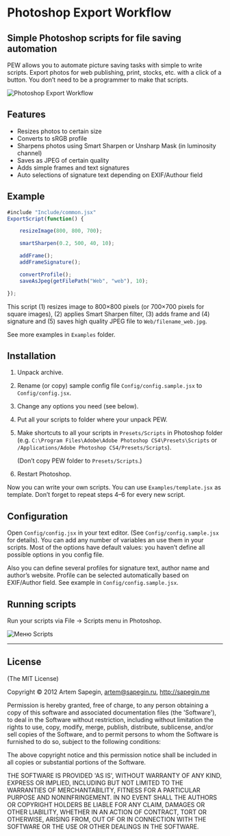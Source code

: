 # Photoshop Export Workflow
## Simple Photoshop scripts for file saving automation

PEW allows you to automate picture saving tasks with simple to write scripts. Export photos for web publishing, print, stocks, etc. with a click of a button. You don’t need to be a programmer to make that scripts.

![Photoshop Export Workflow](http://sapegin.me/images/projects/pew/pew.jpg)


## Features

- Resizes photos to certain size
- Converts to sRGB profile
- Sharpens photos using Smart Sharpen or Unsharp Mask (in luminosity channel)
- Saves as JPEG of certain quality
- Adds simple frames and text signatures
- Auto selections of signature text depending on EXIF/Authour field


## Example

```javascript
#include "Include/common.jsx"
ExportScript(function() {

	resizeImage(800, 800, 700);

	smartSharpen(0.2, 500, 40, 10);

	addFrame();
	addFrameSignature();

	convertProfile();
	saveAsJpeg(getFilePath("Web", "web"), 10);

});
```

This script (1) resizes image to 800×800 pixels (or 700×700 pixels for square images), (2) applies Smart Sharpen filter, (3) adds frame and (4) signature and (5) saves high quality JPEG file to `Web/filename_web.jpg`.

See more examples in `Examples` folder.


## Installation

1. Unpack archive.

2. Rename (or copy) sample config file `Config/config.sample.jsx` to `Config/config.jsx`.

3. Change any options you need (see below).

4. Put all your scripts to folder where your unpack PEW.

5. Make shortcuts to all your scripts in `Presets/Scripts` in Photoshop folder (e.g. `C:\Program Files\Adobe\Adobe Photoshop CS4\Presets\Scripts` or `/Applications/Adobe Photoshop CS4/Presets/Scripts`).

   (Don’t copy PEW folder to `Presets/Scripts`.)

6. Restart Photoshop.

Now you can write your own scripts. You can use `Examples/template.jsx` as template. Don’t forget to repeat steps 4–6 for every new script.


## Configuration

Open `Config/config.jsx` in your text editor. (See `Config/config.sample.jsx` for details). You can add any number of variables an use them in your scripts. Most of the options have default values: you haven’t define all possible options in you config file.

Also you can define several profiles for signature text, author name and author’s website. Profile can be selected automatically based on EXIF/Author field. See example in `Config/config.sample.jsx`.


## Running scripts

Run your scripts via File -> Scripts menu in Photoshop.

![Меню Scripts](http://sapegin.me/images/projects/pew/pew_menu.jpg)


---

## License 

(The MIT License)

Copyright © 2012 Artem Sapegin, artem@sapegin.ru, http://sapegin.me

Permission is hereby granted, free of charge, to any person obtaining
a copy of this software and associated documentation files (the
'Software'), to deal in the Software without restriction, including
without limitation the rights to use, copy, modify, merge, publish,
distribute, sublicense, and/or sell copies of the Software, and to
permit persons to whom the Software is furnished to do so, subject to
the following conditions:

The above copyright notice and this permission notice shall be
included in all copies or substantial portions of the Software.

THE SOFTWARE IS PROVIDED 'AS IS', WITHOUT WARRANTY OF ANY KIND,
EXPRESS OR IMPLIED, INCLUDING BUT NOT LIMITED TO THE WARRANTIES OF
MERCHANTABILITY, FITNESS FOR A PARTICULAR PURPOSE AND NONINFRINGEMENT.
IN NO EVENT SHALL THE AUTHORS OR COPYRIGHT HOLDERS BE LIABLE FOR ANY
CLAIM, DAMAGES OR OTHER LIABILITY, WHETHER IN AN ACTION OF CONTRACT,
TORT OR OTHERWISE, ARISING FROM, OUT OF OR IN CONNECTION WITH THE
SOFTWARE OR THE USE OR OTHER DEALINGS IN THE SOFTWARE.
